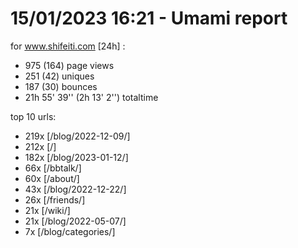 # 15/01/2023 16:21 - Umami report
for www.shifeiti.com [24h] :

 - 975 (164) page views
 - 251 (42) uniques
 - 187 (30) bounces
 - 21h 55' 39'' (2h 13' 2'') totaltime


top 10 urls:
 - 219x [/blog/2022-12-09/]
 - 212x [/]
 - 182x [/blog/2023-01-12/]
 - 66x [/bbtalk/]
 - 60x [/about/]
 - 43x [/blog/2022-12-22/]
 - 26x [/friends/]
 - 21x [/wiki/]
 - 21x [/blog/2022-05-07/]
 - 7x [/blog/categories/]


